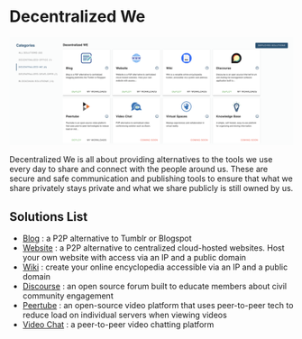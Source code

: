 <!--- Todo

- add # Title
- add # Intro: explain what evdc social tools
- add # Solution List: list all solutions under evdc socials in bullet points, plus link to deployment tutorial.
for example:
    -   Video Chat: a peer to peer video chatting platform. [ Deployment Manual ](link)
- See [evdc_blockchain.md](evdc_blockchain) for example on how this looks like. --->

# Decentralized We

![](img/evdc_mktplace_we.png)

Decentralized We is all about providing alternatives to the tools we use every day to share and connect with the people around us. These are secure and safe communication and publishing tools to ensure that what we share privately stays private and what we share publicly is still owned by us.

## Solutions List

- [Blog](evdc_blog) : a P2P alternative to Tumblr or Blogspot
- [Website](evdc_website) : a P2P alternative to centralized cloud-hosted websites. Host your own website with access via an IP and a public domain
- [Wiki](evdc_wiki) : create your online encyclopedia accessible via an IP and a public domain
- [Discourse](evdc_discourse) : an open source forum built to educate members about civil community engagement
- [Peertube](evdc_peertube) : an open-source video platform that uses peer-to-peer tech to reduce load on individual servers when viewing videos
- [Video Chat](evdc_videochat) : a peer-to-peer video chatting platform 
